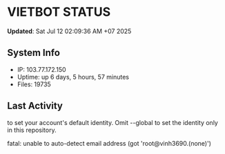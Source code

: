 # VIETBOT STATUS
**Updated**: Sat Jul 12 02:09:36 AM +07 2025

## System Info
- IP: 103.77.172.150
- Uptime: up 6 days, 5 hours, 57 minutes
- Files: 19735

## Last Activity

to set your account's default identity.
Omit --global to set the identity only in this repository.

fatal: unable to auto-detect email address (got 'root@vinh3690.(none)')
